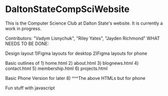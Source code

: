 # DaltonStateCompSciWebsite
This is the Computer Science Club at Dalton State's website. It is currently a work in progress. 

Contributors: "Vadym Lisnychuk", "Riley Yates", "Jayden Richmond"
WHAT NEEDS TO BE DONE:

  Design layout
  1)Figma layouts for desktop
  2)Figma layouts for phone
  
  Basic outlines of
    1) home.html
    2) about.html
    3) blognews.html
    4) contact.html
    5) membership.html
    6) projects.html
  
  Basic Phone Version for later
    8) ^^^The above HTMLs but for phone

  Fun stuff with javascript

  
  
